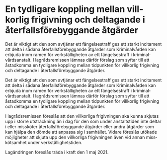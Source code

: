 # En tydligare koppling mellan vill­korlig frigiv­ning och del­tagande i åter­falls­före­byggande åtgärder

Det är viktigt att den som avtjänar ett fängelse­straff ges ett starkt incita­ment att delta i sådana åter­falls­före­byg­gande åtgär­der som Kriminal­vården kan erbjuda inom ramen för verk­ställig­heten av ett fängelse­straff i kriminal­vårds­anstalt. I lagråds­remissen lämnas därför förslag som syftar till att åstad­komma en tydligare kopp­ling mellan tid­punkten för vill­korlig frigiv­ning och del­tagande i åter­falls­före­byggande åtgärder.

Det är viktigt att den som avtjänar ett fängelse­straff ges ett starkt incita­ment att delta i sådana åter­falls­före­byg­gande åtgär­der som Kriminal­vården kan erbjuda inom ramen för verk­ställig­heten av ett fängelse­straff i kriminal­vårds­anstalt. I lagråds­remissen lämnas därför förslag som syftar till att åstad­komma en tydligare kopp­ling mellan tid­punkten för vill­korlig frigiv­ning och del­tagande i åter­falls­före­byggande åtgärder.

I lagrådsremissen föreslås att den villkorliga frigiv­ningen ska kunna skjutas upp i större utsträck­ning än i dag för den som under anstalts­tiden inte deltar i eller miss­köter åter­falls­före­byggande åtgär­der eller andra åtgär­der som kan hjälpa den dömde att anpassa sig i sam­hället. Vidare föreslås utökade möjlig­heter att skjuta upp den vill­kor­liga frigiv­ningen även vid annan miss­köt­samhet under verk­ställig­hets­tiden.

Lagändringen föreslås träda i kraft den 1 maj 2021.
